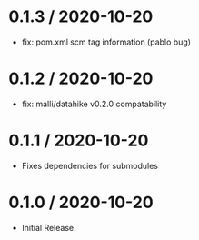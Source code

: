 
0.1.3 / 2020-10-20
==================

  * fix: pom.xml scm tag information (pablo bug)


0.1.2 / 2020-10-20
==================

  * fix: malli/datahike v0.2.0 compatability

0.1.1 / 2020-10-20
==================

  * Fixes dependencies for submodules



0.1.0 / 2020-10-20
==================

  * Initial Release
